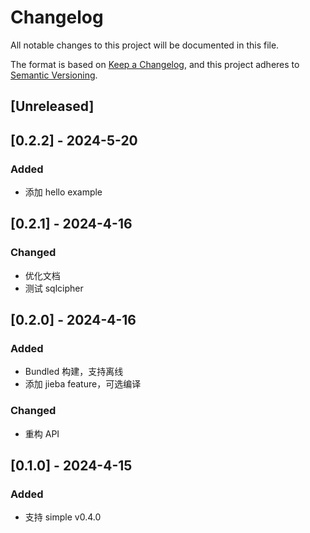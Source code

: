 # Changelog

All notable changes to this project will be documented in this file.

The format is based on [Keep a Changelog](https://keepachangelog.com/en/1.0.0/),
and this project adheres to [Semantic Versioning](https://semver.org/spec/v2.0.0.html).

## [Unreleased]

## [0.2.2] - 2024-5-20

### Added

* 添加 hello example

## [0.2.1] - 2024-4-16

### Changed

* 优化文档
* 测试 sqlcipher

## [0.2.0] - 2024-4-16

### Added

* Bundled 构建，支持离线
* 添加 jieba feature，可选编译

### Changed

* 重构 API

## [0.1.0] - 2024-4-15

### Added

* 支持 simple v0.4.0
